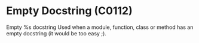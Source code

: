 # Empty Docstring (C0112)

Empty %s docstring Used when a module, function, class or method has an
empty docstring (it would be too easy ;).
